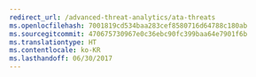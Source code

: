 ```yaml
---
redirect_url: /advanced-threat-analytics/ata-threats
ms.openlocfilehash: 7001819cd534baa283cef8580716d64788c180ab
ms.sourcegitcommit: 470675730967e0c36ebc90fc399baa64e7901f6b
ms.translationtype: HT
ms.contentlocale: ko-KR
ms.lasthandoff: 06/30/2017
---
```

